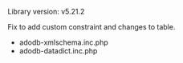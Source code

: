 Library version: v5.21.2

Fix to add custom constraint and changes to table.

* adodb-xmlschema.inc.php
* adodb-datadict.inc.php